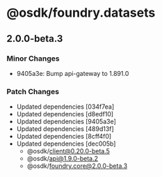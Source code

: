 # @osdk/foundry.datasets

## 2.0.0-beta.3

### Minor Changes

- 9405a3e: Bump api-gateway to 1.891.0

### Patch Changes

- Updated dependencies [034f7ea]
- Updated dependencies [d8edf10]
- Updated dependencies [9405a3e]
- Updated dependencies [489d13f]
- Updated dependencies [8cff4f0]
- Updated dependencies [dec005b]
  - @osdk/client@0.20.0-beta.5
  - @osdk/api@1.9.0-beta.2
  - @osdk/foundry.core@2.0.0-beta.3
